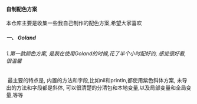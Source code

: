 #### 自制配色方案

本仓库主要是收集一些我自己制作的配色方案,希望大家喜欢

##### 一、 Goland

###### 1.第一款颜色方案, 是我在使用Goland的时候,花了半个小时配好的, 感觉很好看, 很温馨

​	最主要的特点是, 内置的方法和字段,比如nil和println,都使用紫色斜体方案, 未导出的方法和字段都是斜体, 可以很清楚的分清包和本地变量,以及局部变量和全局变量,等等


